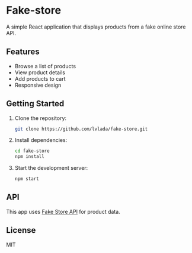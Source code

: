 # Fake-store
  
A simple React application that displays products from a fake online store API.

## Features

- Browse a list of products
- View product details
- Add products to cart
- Responsive design

## Getting Started

1. Clone the repository:
   ```bash
   git clone https://github.com/lvlada/fake-store.git
   ```
2. Install dependencies:
   ```bash
   cd fake-store
   npm install
   ```
3. Start the development server:
   ```bash
   npm start
   ```

## API

This app uses [Fake Store API](https://fakestoreapi.com/) for product data.

## License

MIT
